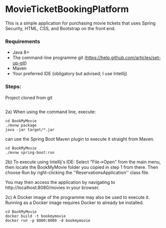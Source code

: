 
# MovieTicketBookingPlatform
This is a simple application for purchasing movie tickets that uses Spring Security, HTML, CSS, and Bootstrap on the front end. 


### Requirements

* Java 8+
* The command-line programme git (https://help.github.com/articles/set-up-git)
* Maven
* Your preferred IDE (obligatory but advised; I use Intellij) 

### Steps:

Project cloned from git
```
```
2a) When using the command line, execute:
```
cd BookMyMovie
./mvnw package
java -jar target/*.jar
```
can use the Spring Boot Maven plugin to execute it straight from Maven.
```
cd BookMyMovie
./mvnw spring-boot:run
```
2b) To execute using Intellij's IDE:
Select "File->Open" from the main menu, then locate the BookMyMovie folder you copied in step 1 from there.
Then choose Run by right-clicking the ''ReservationsApplication'' class file.

You may then access the application by navigating to http://localhost:8080/movies in your browser.

2c) A Docker image of the programme may also be used to execute it. Running as a Docker image requires Docker to already be installed.
```
cd BookMyMovie
docker build -t bookmymovie
docker run -p 8080:8080 -d bookmymovie


